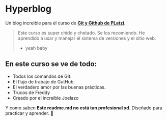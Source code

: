 # Hyperblog
Un blog increible para el curso de [**Git y Github de PLatzi**](https://platzi.com/cursos/git-github/).
>Este curso es super chido y chetado. Se los recomiendo. He aprendido a usar y manejar el sistema de versiones y el sitio web.
>  - yeah baby

## En este curso se ve de todo:
* Todos los comandos de Git.
* El flujo de trabajo de GutHub.
* El verdadero amor por las buenas prácticas.
* Trucos de Freddy
* Creado por el increíble Joelazo

Y como saben **Este readme.md no está tan profesional xd**. Diseñado para practicar y aprender. 🤑